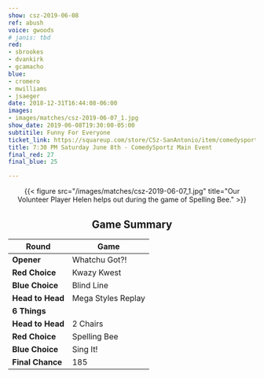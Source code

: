 ```yaml
---
show: csz-2019-06-08
ref: abush
voice: gwoods
# janis: tbd
red:
- sbrookes
- dvankirk
- gcamacho
blue:
- cromero
- mwilliams
- jsaeger
date: 2018-12-31T16:44:08-06:00
images:
- images/matches/csz-2019-06-07_1.jpg
show_date: 2019-06-08T19:30:00-05:00
subtitile: Funny For Everyone
ticket_link: https://squareup.com/store/CSz-SanAntonio/item/comedysportz-saturday-june-1
title: 7:30 PM Saturday June 8th - ComedySportz Main Event
final_red: 27
final_blue: 25

---
```


<center>

{{< figure src="/images/matches/csz-2019-06-07_1.jpg" title="Our Volunteer Player Helen helps out during the game of Spelling Bee." >}}

## Game Summary

| **Round** | **Game** |
|--------------|------|
| **Opener**       |Whatchu Got?!|
| **Red Choice**   |Kwazy Kwest|
| **Blue Choice**  |Blind Line |
| **Head to Head** |Mega Styles Replay  |
| **6 Things**     |      |
| **Head to Head** |2 Chairs|
| **Red Choice**   |Spelling Bee |
| **Blue Choice**  |Sing It!|
| **Final Chance** |185 |

</center>
